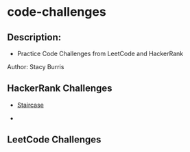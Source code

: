 # code-challenges

## Description:

- Practice Code Challenges from LeetCode and HackerRank

Author: Stacy Burris

## HackerRank Challenges

- [Staircase](code/hackerrank/staircase.js)

-

## LeetCode Challenges
